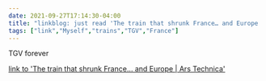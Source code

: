 ```yaml
---
date: 2021-09-27T17:14:30-04:00
title: "linkblog: just read 'The train that shrunk France… and Europe | Ars Technica'"
tags: ["link","Myself","trains","TGV","France"]
---
```

TGV forever
 
[link to 'The train that shrunk France… and Europe | Ars Technica'](https://arstechnica.com/cars/2021/09/the-train-that-shrunk-france-and-europe/)
